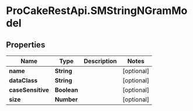 # ProCakeRestApi.SMStringNGramModel

## Properties
Name | Type | Description | Notes
------------ | ------------- | ------------- | -------------
**name** | **String** |  | [optional] 
**dataClass** | **String** |  | [optional] 
**caseSensitive** | **Boolean** |  | [optional] 
**size** | **Number** |  | [optional] 


